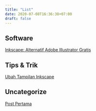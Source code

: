 ```yaml
---
title: "List"
date: 2020-07-08T16:36:38+07:00
draft: false
---
```


## Software
[Inkscape: Alternatif Adobe Illustrator Gratis](/post/software/alternatif-adobe-illustrator-gratis/)

## Tips & Trik
[Ubah Tampilan Inkscape](/post/tips/ubah-tampilan-inkscape/)

## Uncategorize
[Post Pertama](/post/post-pertama/)
